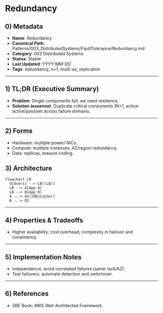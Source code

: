 # Redundancy

## 0) Metadata
- **Name**: Redundancy
- **Canonical Path**: Patterns/003_DistributedSystems/FaultTolerance/Redundancy.md
- **Category**: 003 Distributed Systems
- **Status**: Stable
- **Last Updated**: YYYY-MM-DD
- **Tags**: redundancy, n+1, multi-az, replication

---

## 1) TL;DR (Executive Summary)
- **Problem**: Single components fail; we need resilience.
- **Solution (essence)**: Duplicate critical components (N+1, active-active/passive) across failure domains.

---

## 2) Forms
- Hardware: multiple power/ NICs.
- Compute: multiple instances; AZ/region redundancy.
- Data: replicas, erasure coding.

## 3) Architecture
```mermaid
flowchart LR
  U[Users] --> LB[(LB)]
  LB --> A[App A]
  LB --> B[App B]
  A -.-> DS[(DB/Cache)]
  B -.-> DS
```

---

## 4) Properties & Tradeoffs
- Higher availability; cost overhead; complexity in failover and consistency.

---

## 5) Implementation Notes
- Independence: avoid correlated failures (same rack/AZ).
- Test failovers; automate detection and switchover.

---

## 6) References
- SRE Book; AWS Well-Architected Framework.
